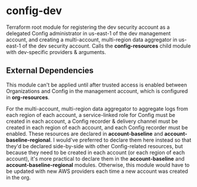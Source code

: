 # config-dev

Terraform root module for registering the dev security account as a delegated Config administrator in us-east-1 of the dev management account, and creating a multi-account, multi-region data aggregator in us-east-1 of the dev security account. Calls the **config-resources** child module with dev-specific providers & arguments.

## External Dependencies

This module can't be applied until after trusted access is enabled between Organizations and Config in the management account, which is configured in **org-resources**.

For the multi-account, multi-region data aggregator to aggregate logs from each region of each account, a service-linked role for Config must be created in each account, a Config recorder & delivery channel must be created in each region of each account, and each Config recorder must be enabled. These resources are declared in **account-baseline** and **account-baseline-regional**. I would've preferred to declare them here instead so that they'd be declared side-by-side with other Config-related resources, but because they need to be created in each account (or each region of each account), it's more practical to declare them in the **account-baseline** and **account-baseline-regional** modules. Otherwise, this module would have to be updated with new AWS providers each time a new account was created in the org.

